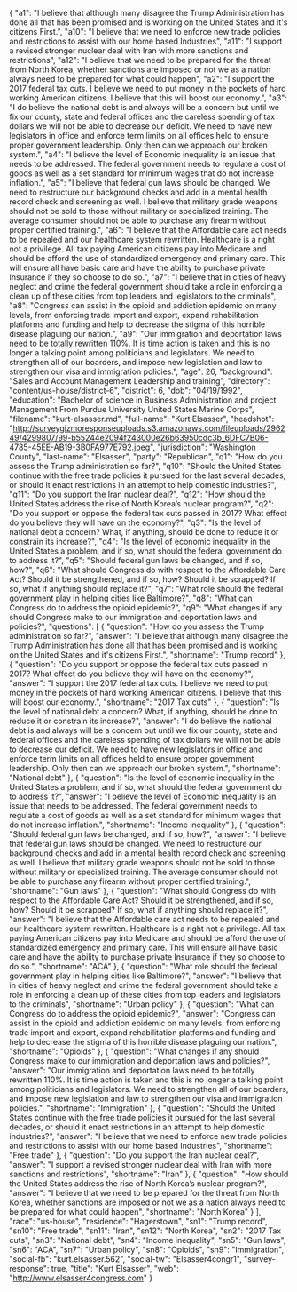 {
  "a1": "I believe that although many disagree the Trump Administration has done all that has been promised and is working on the United States and it's citizens First.",
  "a10": "I believe that we need to enforce new trade policies and restrictions to assist with our home based Industries",
  "a11": "I support a revised stronger nuclear deal with Iran with more sanctions and restrictions",
  "a12": "I believe that we need to be prepared for the threat from North Korea, whether sanctions are imposed or not we as a nation always need to be prepared for what could happen",
  "a2": "I support the 2017 federal tax cuts. I believe we need to put money in the pockets of hard working American citizens. I believe that this will boost our economy.",
  "a3": "I do believe the national debt is and always will be a concern but until we fix our county, state and federal offices and the careless spending of tax dollars we will not be able to decrease our deficit. We need to have new legislators in office and enforce term limits on all offices held to ensure proper government leadership. Only then can we approach our broken system.",
  "a4": "I believe the level of Economic inequality is an issue that needs to be addressed. The federal government needs to regulate a cost of goods as well as a set standard for minimum wages that do not increase inflation.",
  "a5": "I believe that federal gun laws should be changed. We need to restructure our background checks and add in a mental health record check and screening as well. I believe that military grade weapons should not be sold to those without military or specialized training. The average consumer should not be able to purchase any firearm without proper certified training.",
  "a6": "I believe that the Affordable care act needs to be repealed and our healthcare system rewritten. Healthcare is a right not a privilege. All tax paying American citizens pay into Medicare and should be afford the use of standardized emergency and primary care. This will ensure all have basic care and have the ability to purchase private Insurance if they so choose to do so.",
  "a7": "I believe that in cities of heavy neglect and crime the federal government should take a role in enforcing a clean up of these cities from top leaders and legislators to the criminals",
  "a8": "Congress can assist in the opioid and addiction epidemic on many levels, from enforcing trade import and export, expand rehabilitation platforms and funding and help to decrease the stigma of this horrible disease plaguing our nation.",
  "a9": "Our immigration and deportation laws need to be totally rewritten 110%. It is time action is taken and this is no longer a talking point among politicians and legislators. We need to strengthen all of our boarders, and impose new legislation and law to strengthen our visa and immigration policies.",
  "age": 26,
  "background": "Sales and Account Management Leadership and training",
  "directory": "content/us-house/district-6",
  "district": 6,
  "dob": "04/19/1992",
  "education": "Bachelor of science in Business Administration and project Management From Purdue University United States Marine Corps",
  "filename": "kurt-elsasser.md",
  "full-name": "Kurt Elsasser",
  "headshot": "http://surveygizmoresponseuploads.s3.amazonaws.com/fileuploads/296249/4299807/99-b55244e2094f243000e26b63950cdc3b_6DFC7B06-4785-45EE-AB19-3B0FA977E792.jpeg",
  "jurisdiction": "Washington County",
  "last-name": "Elsasser",
  "party": "Republican",
  "q1": "How do you assess the Trump administration so far?",
  "q10": "Should the United States continue with the free trade policies it pursued for the last several decades, or should it enact restrictions in an attempt to help domestic industries?",
  "q11": "Do you support the Iran nuclear deal?",
  "q12": "How should the United States address the rise of North Korea’s nuclear program?",
  "q2": "Do you support or oppose the federal tax cuts passed in 2017? What effect do you believe they will have on the economy?",
  "q3": "Is the level of national debt a concern? What, if anything, should be done to reduce it or constrain its increase?",
  "q4": "Is the level of economic inequality in the United States a problem, and if so, what should the federal government do to address it?",
  "q5": "Should federal gun laws be changed, and if so, how?",
  "q6": "What should Congress do with respect to the Affordable Care Act? Should it be strengthened, and if so, how? Should it be scrapped? If so, what if anything should replace it?",
  "q7": "What role should the federal government play in helping cities like Baltimore?",
  "q8": "What can Congress do to address the opioid epidemic?",
  "q9": "What changes if any should Congress make to our immigration and deportation laws and policies?",
  "questions": [
    {
      "question": "How do you assess the Trump administration so far?",
      "answer": "I believe that although many disagree the Trump Administration has done all that has been promised and is working on the United States and it's citizens First.",
      "shortname": "Trump record"
    },
    {
      "question": "Do you support or oppose the federal tax cuts passed in 2017? What effect do you believe they will have on the economy?",
      "answer": "I support the 2017 federal tax cuts. I believe we need to put money in the pockets of hard working American citizens. I believe that this will boost our economy.",
      "shortname": "2017 Tax cuts"
    },
    {
      "question": "Is the level of national debt a concern? What, if anything, should be done to reduce it or constrain its increase?",
      "answer": "I do believe the national debt is and always will be a concern but until we fix our county, state and federal offices and the careless spending of tax dollars we will not be able to decrease our deficit. We need to have new legislators in office and enforce term limits on all offices held to ensure proper government leadership. Only then can we approach our broken system.",
      "shortname": "National debt"
    },
    {
      "question": "Is the level of economic inequality in the United States a problem, and if so, what should the federal government do to address it?",
      "answer": "I believe the level of Economic inequality is an issue that needs to be addressed. The federal government needs to regulate a cost of goods as well as a set standard for minimum wages that do not increase inflation.",
      "shortname": "Income inequality"
    },
    {
      "question": "Should federal gun laws be changed, and if so, how?",
      "answer": "I believe that federal gun laws should be changed. We need to restructure our background checks and add in a mental health record check and screening as well. I believe that military grade weapons should not be sold to those without military or specialized training. The average consumer should not be able to purchase any firearm without proper certified training.",
      "shortname": "Gun laws"
    },
    {
      "question": "What should Congress do with respect to the Affordable Care Act? Should it be strengthened, and if so, how? Should it be scrapped? If so, what if anything should replace it?",
      "answer": "I believe that the Affordable care act needs to be repealed and our healthcare system rewritten. Healthcare is a right not a privilege. All tax paying American citizens pay into Medicare and should be afford the use of standardized emergency and primary care. This will ensure all have basic care and have the ability to purchase private Insurance if they so choose to do so.",
      "shortname": "ACA"
    },
    {
      "question": "What role should the federal government play in helping cities like Baltimore?",
      "answer": "I believe that in cities of heavy neglect and crime the federal government should take a role in enforcing a clean up of these cities from top leaders and legislators to the criminals",
      "shortname": "Urban policy"
    },
    {
      "question": "What can Congress do to address the opioid epidemic?",
      "answer": "Congress can assist in the opioid and addiction epidemic on many levels, from enforcing trade import and export, expand rehabilitation platforms and funding and help to decrease the stigma of this horrible disease plaguing our nation.",
      "shortname": "Opioids"
    },
    {
      "question": "What changes if any should Congress make to our immigration and deportation laws and policies?",
      "answer": "Our immigration and deportation laws need to be totally rewritten 110%. It is time action is taken and this is no longer a talking point among politicians and legislators. We need to strengthen all of our boarders, and impose new legislation and law to strengthen our visa and immigration policies.",
      "shortname": "Immigration"
    },
    {
      "question": "Should the United States continue with the free trade policies it pursued for the last several decades, or should it enact restrictions in an attempt to help domestic industries?",
      "answer": "I believe that we need to enforce new trade policies and restrictions to assist with our home based Industries",
      "shortname": "Free trade"
    },
    {
      "question": "Do you support the Iran nuclear deal?",
      "answer": "I support a revised stronger nuclear deal with Iran with more sanctions and restrictions",
      "shortname": "Iran"
    },
    {
      "question": "How should the United States address the rise of North Korea’s nuclear program?",
      "answer": "I believe that we need to be prepared for the threat from North Korea, whether sanctions are imposed or not we as a nation always need to be prepared for what could happen",
      "shortname": "North Korea"
    }
  ],
  "race": "us-house",
  "residence": "Hagerstown",
  "sn1": "Trump record",
  "sn10": "Free trade",
  "sn11": "Iran",
  "sn12": "North Korea",
  "sn2": "2017 Tax cuts",
  "sn3": "National debt",
  "sn4": "Income inequality",
  "sn5": "Gun laws",
  "sn6": "ACA",
  "sn7": "Urban policy",
  "sn8": "Opioids",
  "sn9": "Immigration",
  "social-fb": "kurt.elsasser.562",
  "social-tw": "Elsasser4congr1",
  "survey-response": true,
  "title": "Kurt Elsasser",
  "web": "http://www.elsasser4congress.com"
}
